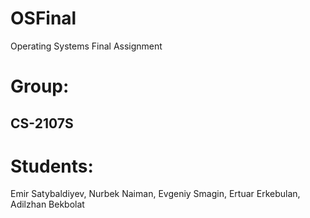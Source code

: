 # OSFinal
Operating Systems Final Assignment
# Group: 
## CS-2107S
# Students: 
Emir Satybaldiyev, Nurbek Naiman, Evgeniy Smagin, Ertuar Erkebulan, Adilzhan Bekbolat

